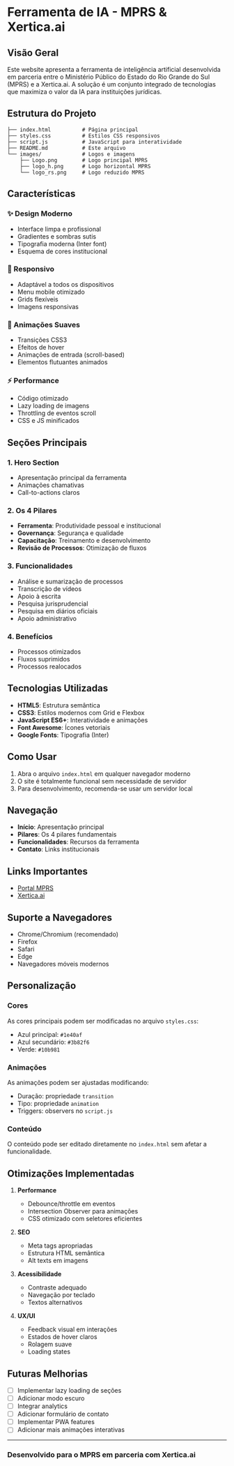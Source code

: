 # Ferramenta de IA - MPRS & Xertica.ai

## Visão Geral

Este website apresenta a ferramenta de inteligência artificial desenvolvida em parceria entre o Ministério Público do Estado do Rio Grande do Sul (MPRS) e a Xertica.ai. A solução é um conjunto integrado de tecnologias que maximiza o valor da IA para instituições jurídicas.

## Estrutura do Projeto

``` text
├── index.html          # Página principal
├── styles.css          # Estilos CSS responsivos
├── script.js           # JavaScript para interatividade
├── README.md           # Este arquivo
└── images/             # Logos e imagens
    ├── Logo.png        # Logo principal MPRS
    ├── logo_h.png      # Logo horizontal MPRS
    └── logo_rs.png     # Logo reduzido MPRS
```

## Características

### ✨ Design Moderno

- Interface limpa e profissional
- Gradientes e sombras sutis
- Tipografia moderna (Inter font)
- Esquema de cores institucional

### 📱 Responsivo

- Adaptável a todos os dispositivos
- Menu mobile otimizado
- Grids flexíveis
- Imagens responsivas

### 🎯 Animações Suaves

- Transições CSS3
- Efeitos de hover
- Animações de entrada (scroll-based)
- Elementos flutuantes animados

### ⚡ Performance

- Código otimizado
- Lazy loading de imagens
- Throttling de eventos scroll
- CSS e JS minificados

## Seções Principais

### 1. Hero Section

- Apresentação principal da ferramenta
- Animações chamativas
- Call-to-actions claros

### 2. Os 4 Pilares

- **Ferramenta**: Produtividade pessoal e institucional
- **Governança**: Segurança e qualidade
- **Capacitação**: Treinamento e desenvolvimento
- **Revisão de Processos**: Otimização de fluxos

### 3. Funcionalidades

- Análise e sumarização de processos
- Transcrição de vídeos
- Apoio à escrita
- Pesquisa jurisprudencial
- Pesquisa em diários oficiais
- Apoio administrativo

### 4. Benefícios

- Processos otimizados
- Fluxos suprimidos
- Processos realocados

## Tecnologias Utilizadas

- **HTML5**: Estrutura semântica
- **CSS3**: Estilos modernos com Grid e Flexbox
- **JavaScript ES6+**: Interatividade e animações
- **Font Awesome**: Ícones vetoriais
- **Google Fonts**: Tipografia (Inter)

## Como Usar

1. Abra o arquivo `index.html` em qualquer navegador moderno
2. O site é totalmente funcional sem necessidade de servidor
3. Para desenvolvimento, recomenda-se usar um servidor local

## Navegação

- **Início**: Apresentação principal
- **Pilares**: Os 4 pilares fundamentais
- **Funcionalidades**: Recursos da ferramenta
- **Contato**: Links institucionais

## Links Importantes

- [Portal MPRS](https://www.mprs.mp.br)
- [Xertica.ai](https://www.xertica.ai/pt-br)

## Suporte a Navegadores

- Chrome/Chromium (recomendado)
- Firefox
- Safari
- Edge
- Navegadores móveis modernos

## Personalização

### Cores

As cores principais podem ser modificadas no arquivo `styles.css`:

- Azul principal: `#1e40af`
- Azul secundário: `#3b82f6`
- Verde: `#10b981`

### Animações

As animações podem ser ajustadas modificando:

- Duração: propriedade `transition`
- Tipo: propriedade `animation`
- Triggers: observers no `script.js`

### Conteúdo

O conteúdo pode ser editado diretamente no `index.html` sem afetar a funcionalidade.

## Otimizações Implementadas

1. **Performance**
   - Debounce/throttle em eventos
   - Intersection Observer para animações
   - CSS otimizado com seletores eficientes

2. **SEO**
   - Meta tags apropriadas
   - Estrutura HTML semântica
   - Alt texts em imagens

3. **Acessibilidade**
   - Contraste adequado
   - Navegação por teclado
   - Textos alternativos

4. **UX/UI**
   - Feedback visual em interações
   - Estados de hover claros
   - Rolagem suave
   - Loading states

## Futuras Melhorias

- [ ] Implementar lazy loading de seções
- [ ] Adicionar modo escuro
- [ ] Integrar analytics
- [ ] Adicionar formulário de contato
- [ ] Implementar PWA features
- [ ] Adicionar mais animações interativas

---

### Desenvolvido para o MPRS em parceria com Xertica.ai
